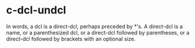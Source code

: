 # c-dcl-undcl
In words, a dcl is a direct-dcl, perhaps preceded by *'s. A direct-dcl is a name, or a parenthesized dcl, or a direct-dcl followed by parentheses, or a direct-dcl followed by brackets with an optional size.
